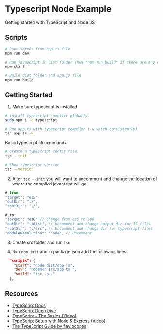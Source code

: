 # Typescript Node Example

Getting started with TypeScript and Node JS

## Scripts

```bash
# Runs server from app.ts file
npm run dev

# Run javascript in Dist folder (Run "npm run build" if there are any changes)
npm start

# Build dist folder and app.js file
npm run build
```

## Getting Started

1. Make sure typescript is installed

```bash
# install typescript compiler globally
sudo npm i -g typescript

# Run app.ts with typescript compiler (-w watch consistently)
tsc app.ts -w
```

Basic typescript cli commands

```bash
# Create a typescript config file
tsc --init

# Show typescript version
tsc --version
```

2. After `tsc --init` you will want to uncomment and change the location of where the compiled javascript will go

```javascript
# from:
"target": "es5"
"outDir": "./",
"rootDir": "./",

# to:
"target": "es6" // Change from es5 to es6
"outDir": "./dist", // Uncomment and change output dir for JS files
"rootDir": "./src", // Uncomment and change dir for typescript files
"moduleResolution": "node", // Uncomment
```

3. Create src folder and run `tsc`

4. Run `npm init` and in package.json add the following lines

```json
  "scripts": {
    "start": "node dist/app.js",
    "dev": "nodemon src/app.ts ",
    "build": "tsc -p ."
  },
```

## Resources

- [TypeScript Docs](https://www.typescriptlang.org/)
- [TypeScript Deep Dive](https://basarat.gitbook.io/typescript/)
- [TypeScript - The Basics (Video)](https://www.youtube.com/watch?v=ahCwqrYpIuM)
- [TypeScript Setup with Node & Express (Video)](https://www.youtube.com/watch?v=zRo2tvQpus8&t=446s)
- [The TypeScript Guide by flaviocopes](https://flaviocopes.com/typescript/)

